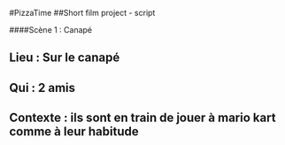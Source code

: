 #PizzaTime
##Short film project - script

####Scène 1 : Canapé

**Lieu :** Sur le canapé
--
**Qui :** 2 amis
--
**Contexte :** ils sont en train de jouer à mario kart comme à leur habitude
--
